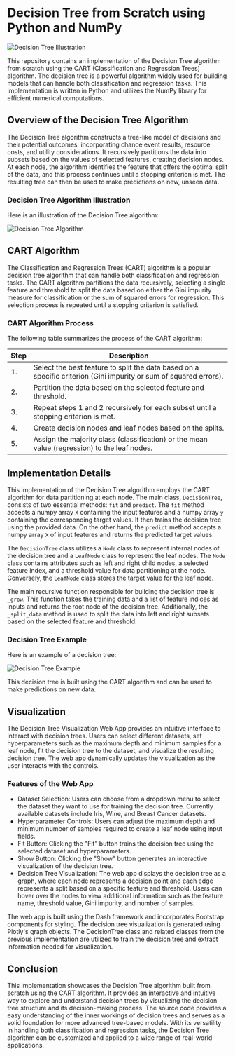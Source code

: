 # Decision Tree from Scratch using Python and NumPy

![Decision Tree Illustration](https://www.xoriant.com/cdn/ff/weqpbrtpXGjLpVQ_X-gWqsFlvjAxpv5Wv3xNW0A4vuQ/1602007254/public/2020-10/a-decisionTreesforClassification-AMachineLearningAlgorithm.jpg)

This repository contains an implementation of the Decision Tree algorithm from scratch using the CART (Classification and Regression Trees) algorithm. The decision tree is a powerful algorithm widely used for building models that can handle both classification and regression tasks. This implementation is written in Python and utilizes the NumPy library for efficient numerical computations.

## Overview of the Decision Tree Algorithm

The Decision Tree algorithm constructs a tree-like model of decisions and their potential outcomes, incorporating chance event results, resource costs, and utility considerations. It recursively partitions the data into subsets based on the values of selected features, creating decision nodes. At each node, the algorithm identifies the feature that offers the optimal split of the data, and this process continues until a stopping criterion is met. The resulting tree can then be used to make predictions on new, unseen data.

### Decision Tree Algorithm Illustration

Here is an illustration of the Decision Tree algorithm:

![Decision Tree Algorithm](https://www.saedsayad.com/images/Decision_Tree_1.png)

## CART Algorithm

The Classification and Regression Trees (CART) algorithm is a popular decision tree algorithm that can handle both classification and regression tasks. The CART algorithm partitions the data recursively, selecting a single feature and threshold to split the data based on either the Gini impurity measure for classification or the sum of squared errors for regression. This selection process is repeated until a stopping criterion is satisfied.

### CART Algorithm Process

The following table summarizes the process of the CART algorithm:

| Step | Description |
|------|-------------|
| 1.   | Select the best feature to split the data based on a specific criterion (Gini impurity or sum of squared errors). |
| 2.   | Partition the data based on the selected feature and threshold. |
| 3.   | Repeat steps 1 and 2 recursively for each subset until a stopping criterion is met. |
| 4.   | Create decision nodes and leaf nodes based on the splits. |
| 5.   | Assign the majority class (classification) or the mean value (regression) to the leaf nodes. |

## Implementation Details

This implementation of the Decision Tree algorithm employs the CART algorithm for data partitioning at each node. The main class, `DecisionTree`, consists of two essential methods: `fit` and `predict`. The `fit` method accepts a numpy array `X` containing the input features and a numpy array `y` containing the corresponding target values. It then trains the decision tree using the provided data. On the other hand, the `predict` method accepts a numpy array `X` of input features and returns the predicted target values.

The `DecisionTree` class utilizes a `Node` class to represent internal nodes of the decision tree and a `LeafNode` class to represent the leaf nodes. The `Node` class contains attributes such as left and right child nodes, a selected feature index, and a threshold value for data partitioning at the node. Conversely, the `LeafNode` class stores the target value for the leaf node.

The main recursive function responsible for building the decision tree is `_grow`. This function takes the training data and a list of feature indices as inputs and returns the root node of the decision tree. Additionally, the `_split_data` method is used to split the data into left and right subsets based on the selected feature and threshold.

### Decision Tree Example

Here is an example of a decision tree:

![Decision Tree Example](https://scikit-learn.org/stable/_images/iris.svg)

This decision tree is built using the CART algorithm and can be used to make predictions on new data.

## Visualization

The Decision Tree Visualization Web App provides an intuitive interface to interact with decision trees. Users can select different datasets, set hyperparameters such as the maximum depth and minimum samples for a leaf node, fit the decision tree to the dataset, and visualize the resulting decision tree. The web app dynamically updates the visualization as the user interacts with the controls.

### Features of the Web App

- Dataset Selection: Users can choose from a dropdown menu to select the dataset they want to use for training the decision tree. Currently available datasets include Iris, Wine, and Breast Cancer datasets.
- Hyperparameter Controls: Users can adjust the maximum depth and minimum number of samples required to create a leaf node using input fields.
- Fit Button: Clicking the "Fit" button trains the decision tree using the selected dataset and hyperparameters.
- Show Button: Clicking the "Show" button generates an interactive visualization of the decision tree.
- Decision Tree Visualization: The web app displays the decision tree as a graph, where each node represents a decision point and each edge represents a split based on a specific feature and threshold. Users can hover over the nodes to view additional information such as the feature name, threshold value, Gini impurity, and number of samples.

The web app is built using the Dash framework and incorporates Bootstrap components for styling. The decision tree visualization is generated using Plotly's graph objects. The DecisionTree class and related classes from the previous implementation are utilized to train the decision tree and extract information needed for visualization.

## Conclusion

This implementation showcases the Decision Tree algorithm built from scratch using the CART algorithm. It provides an interactive and intuitive way to explore and understand decision trees by visualizing the decision tree structure and its decision-making process. The source code provides a easy understanding of the inner workings of decision trees and serves as a solid foundation for more advanced tree-based models. With its versatility in handling both classification and regression tasks, the Decision Tree algorithm can be customized and applied to a wide range of real-world applications.
